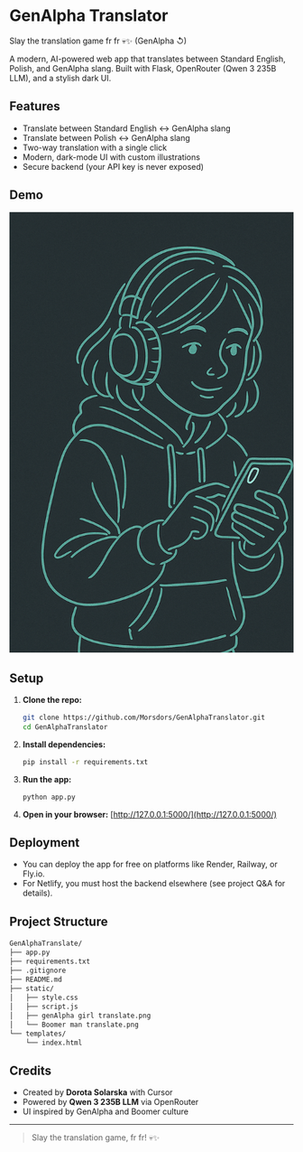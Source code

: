# GenAlpha Translator

Slay the translation game fr fr 💀✨ (GenAlpha ↺)

A modern, AI-powered web app that translates between Standard English, Polish, and GenAlpha slang. Built with Flask, OpenRouter (Qwen 3 235B LLM), and a stylish dark UI.

## Features
- Translate between Standard English ↔ GenAlpha slang
- Translate between Polish ↔ GenAlpha slang
- Two-way translation with a single click
- Modern, dark-mode UI with custom illustrations
- Secure backend (your API key is never exposed)

## Demo
![screenshot](static/genAlpha%20girl%20translate.png)

## Setup
1. **Clone the repo:**
   ```sh
   git clone https://github.com/Morsdors/GenAlphaTranslator.git
   cd GenAlphaTranslator
   ```
2. **Install dependencies:**
   ```sh
   pip install -r requirements.txt
   ```
3. **Run the app:**
   ```sh
   python app.py
   ```
4. **Open in your browser:**
   [http://127.0.0.1:5000/](http://127.0.0.1:5000/)

## Deployment
- You can deploy the app for free on platforms like Render, Railway, or Fly.io.
- For Netlify, you must host the backend elsewhere (see project Q&A for details).

## Project Structure
```
GenAlphaTranslate/
├── app.py
├── requirements.txt
├── .gitignore
├── README.md
├── static/
│   ├── style.css
│   ├── script.js
│   ├── genAlpha girl translate.png
│   └── Boomer man translate.png
└── templates/
    └── index.html
```

## Credits
- Created by **Dorota Solarska** with Cursor
- Powered by **Qwen 3 235B LLM** via OpenRouter
- UI inspired by GenAlpha and Boomer culture

---

> Slay the translation game, fr fr! 💀✨ 